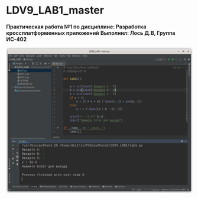 # LDV9_LAB1_master

**Практическая работа №1 по дисциплине: Разработка кроссплатформенных приложений**
**Выполнил: Лось Д.В, Группа ИС-402**

![Screenshot](screenshot1.png)
